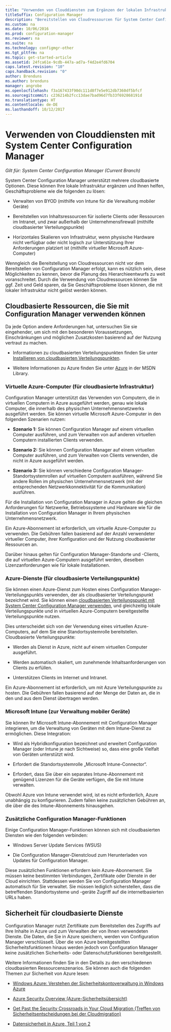 ```yaml
---
title: "Verwenden von Clouddiensten zum Ergänzen der lokalen Infrastruktur"
titleSuffix: Configuration Manager
description: "Bereitstellen von Cloudressourcen für System Center Configuration Manager zur Ergänzung Ihrer lokalen Infrastruktur."
ms.custom: na
ms.date: 10/06/2016
ms.prod: configuration-manager
ms.reviewer: na
ms.suite: na
ms.technology: configmgr-other
ms.tgt_pltfrm: na
ms.topic: get-started-article
ms.assetid: 24fca61e-9cdb-447a-ad7a-f4d2e4fd6704
caps.latest.revision: "10"
caps.handback.revision: "0"
author: Brenduns
ms.author: brenduns
manager: angrobe
ms.openlocfilehash: f3a167433f90dc111d8f7e5e912db7360df5bfcf
ms.sourcegitcommit: c236214b2fcc13dae7bad96d7fb33f692868191d
ms.translationtype: HT
ms.contentlocale: de-DE
ms.lasthandoff: 10/12/2017
---
```

# <a name="use-cloud-services-with-system-center-configuration-manager"></a>Verwenden von Clouddiensten mit System Center Configuration Manager

*Gilt für: System Center Configuration Manager (Current Branch)*

System Center Configuration Manager unterstützt mehrere cloudbasierte Optionen. Diese können Ihre lokale Infrastruktur ergänzen und Ihnen helfen, Geschäftsprobleme wie die folgenden zu lösen:  

-   Verwalten von BYOD (mithilfe von Intune für die Verwaltung mobiler Geräte)  

-   Bereitstellen von Inhaltsressourcen für isolierte Clients oder Ressourcen im Intranet, und zwar außerhalb der Unternehmensfirewall (mithilfe cloudbasierter Verteilungspunkte)  

-   Horizontales Skalieren von Infrastruktur, wenn physische Hardware nicht verfügbar oder nicht logisch zur Unterstützung Ihrer Anforderungen platziert ist (mithilfe virtueller Microsoft Azure-Computer)  

Wenngleich die Bereitstellung von Cloudressourcen nicht vor dem Bereitstellen von Configuration Manager erfolgt, kann es nützlich sein, diese Möglichkeiten zu kennen, bevor die Planung des Hierarchieentwurfs zu weit voranschreitet. Durch die Verwendung von Cloudressourcen können Sie ggf. Zeit und Geld sparen, da Sie Geschäftsprobleme lösen können, die mit lokaler Infrastruktur nicht gelöst werden können.  

## <a name="cloud-based-resources-you-can-use-with-configuration-manager"></a>Cloudbasierte Ressourcen, die Sie mit Configuration Manager verwenden können  
 Da jede Option andere Anforderungen hat, untersuchen Sie sie eingehender, um sich mit den besonderen Voraussetzungen, Einschränkungen und möglichen Zusatzkosten basierend auf der Nutzung vertraut zu machen.  

-   Informationen zu cloudbasierten Verteilungspunkten finden Sie unter [Installieren von cloudbasierten Verteilungspunkten](/sccm/core/servers/deploy/configure/install-cloud-based-distribution-points-in-microsoft-azure).

-   Weitere Informationen zu Azure finden Sie unter [Azure](http://go.microsoft.com/fwlink/p/?LinkId=262965) in der MSDN Library.  

### <a name="azure-virtual-machines-for-cloud-based-infrastructure"></a>Virtuelle Azure-Computer (für cloudbasierte Infrastruktur)  
 Configuration Manager unterstützt das Verwenden von Computern, die in virtuellen Computern in Azure ausgeführt werden, genau wie lokale Computer, die innerhalb des physischen Unternehmensnetzwerks ausgeführt werden. Sie können virtuelle Microsoft Azure-Computer in den folgenden Szenarien nutzen:  

-   **Szenario 1:** Sie können Configuration Manager auf einem virtuellen Computer ausführen, und zum Verwalten von auf anderen virtuellen Computern installierten Clients verwenden.  

-   **Szenario 2:** Sie können Configuration Manager auf einem virtuellen Computer ausführen, und zum Verwalten von Clients verwenden, die nicht in Azure ausgeführt werden.  

-   **Szenario 3:** Sie können verschiedene Configuration Manager-Standortsystemrollen auf virtuellen Computern ausführen, während Sie andere Rollen im physischen Unternehmensnetzwerk (mit der entsprechenden Netzwerkkonnektivität für die Kommunikation) ausführen.  

Für die Installation von Configuration Manager in Azure gelten die gleichen Anforderungen für Netzwerke, Betriebssysteme und Hardware wie für die Installation von Configuration Manager in Ihrem physischen Unternehmensnetzwerk.  

Ein Azure-Abonnement ist erforderlich, um virtuelle Azure-Computer zu verwenden. Die Gebühren fallen basierend auf der Anzahl verwendeter virtueller Computer, ihrer Konfiguration und der Nutzung cloudbasierter Ressourcen an.  

Darüber hinaus gelten für Configuration Manager-Standorte und -Clients, die auf virtuellen Azure-Computern ausgeführt werden, dieselben Lizenzanforderungen wie für lokale Installationen.  

### <a name="azure-services-for-cloud-based-distribution-points"></a>Azure-Dienste (für cloudbasierte Verteilungspunkte)  
 Sie können einen Azure-Dienst zum Hosten eines Configuration Manager-Verteilungspunkts verwenden, der als cloudbasierter Verteilungspunkt bezeichnet wird. Sie können einen [cloudbasierten Verteilungspunkt mit System Center Configuration Manager verwenden](../../core/plan-design/hierarchy/use-a-cloud-based-distribution-point.md), und gleichzeitig lokale Verteilungspunkte und in virtuellen Azure-Computern bereitgestellte Verteilungspunkte nutzen.  

 Dies unterscheidet sich von der Verwendung eines virtuellen Azure-Computers, auf dem Sie eine Standortsystemrolle bereitstellen. Cloudbasierte Verteilungspunkte:  

-   Werden als Dienst in Azure, nicht auf einem virtuellen Computer ausgeführt.  

-   Werden automatisch skaliert, um zunehmende Inhaltsanforderungen von Clients zu erfüllen.  

-   Unterstützen Clients im Internet und Intranet.  

Ein Azure-Abonnement ist erforderlich, um mit Azure Verteilungspunkte zu hosten. Die Gebühren fallen basierend auf der Menge der Daten an, die in den und aus dem Dienst übertragen werden.  

### <a name="microsoft-intune-for-mobile-device-management"></a>Microsoft Intune (zur Verwaltung mobiler Geräte)  
 Sie können Ihr Microsoft Intune-Abonnement mit Configuration Manager integrieren, um die Verwaltung von Geräten mit dem Intune-Dienst zu ermöglichen. Diese Integration:  

-   Wird als Hybridkonfiguration bezeichnet und erweitert Configuration Manager (oder Intune je nach Sichtweise) so, dass eine große Vielfalt von Geräten unterstützt wird.  

-   Erfordert die Standortsystemrolle „Microsoft Intune-Connector“.  

-   Erfordert, dass Sie über ein separates Intune-Abonnement mit genügend Lizenzen für die Geräte verfügen, die Sie mit Intune verwalten.  

Obwohl Azure von Intune verwendet wird, ist es nicht erforderlich, Azure unabhängig zu konfigurieren. Zudem fallen keine zusätzlichen Gebühren an, die über die des Intune-Abonnements hinausgehen.  

### <a name="additional-configuration-manager-capabilities"></a>Zusätzliche Configuration Manager-Funktionen  
 Einige Configuration Manager-Funktionen können sich mit cloudbasierten Diensten wie den folgenden verbinden:  

-   Windows Server Update Services (WSUS)  

-   Die Configuration Manager-Dienstcloud zum Herunterladen von Updates für Configuration Manager.  

Diese zusätzlichen Funktionen erfordern kein Azure-Abonnement. Sie müssen keine bestimmten Verbindungen, Zertifikate oder Dienste in der Cloud einrichten. Stattdessen werden Sie von Configuration Manager automatisch für Sie verwaltet. Sie müssen lediglich sicherstellen, dass die betreffenden Standortsysteme und -geräte Zugriff auf die internetbasierten URLs haben.  

##  <a name="BKMK_CloudSec"></a> Sicherheit für cloudbasierte Dienste  
 Configuration Manager nutzt Zertifikate zum Bereitstellen des Zugriffs auf Ihre Inhalte in Azure und zum Verwalten der von Ihnen verwendeten Dienste. Die Daten, die Sie in Azure speichern, werden von Configuration Manager verschlüsselt. Über die von Azure bereitgestellten Sicherheitsfunktionen hinaus werden jedoch von Configuration Manager keine zusätzlichen Sicherheits- oder Datenschutzfunktionen bereitgestellt.  

 Weitere Informationen finden Sie in den Details zu den verschiedenen cloudbasierten Ressourcenszenarios. Sie können auch die folgenden Themen zur Sicherheit von Azure lesen:  

-   [Windows Azure: Verstehen der Sicherheitskontoverwaltung in Windows Azure](http://go.microsoft.com/fwlink/p/?LinkId=262968)  

-   [Azure Security Overview (Azure-Sicherheitsübersicht)](http://go.microsoft.com/fwlink/p/?LinkId=262970)  

-   [Get Past the Security Crossroads in Your Cloud Migration (Treffen von Sicherheitsentscheidungen bei der Cloudmigration)](http://go.microsoft.com/fwlink/p/?LinkId=262971)  

-   [Datensicherheit in Azure, Teil 1 von 2](http://go.microsoft.com/fwlink/p/?LinkId=262974)  
